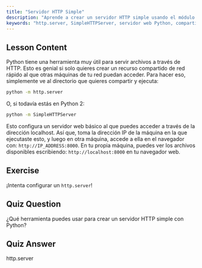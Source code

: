 ```yaml
---
title: "Servidor HTTP Simple"
description: "Aprende a crear un servidor HTTP simple usando el módulo http.server de Python. Comparte archivos rápidamente en tu red con este tutorial de Linux apto para principiantes."
keywords: "http.server, SimpleHTTPServer, servidor web Python, compartir archivos, tutorial Linux, guía para principiantes"
---
```


## Lesson Content

Python tiene una herramienta muy útil para servir archivos a través de HTTP. Esto es genial si solo quieres crear un recurso compartido de red rápido al que otras máquinas de tu red puedan acceder. Para hacer eso, simplemente ve al directorio que quieres compartir y ejecuta:

```bash
python -m http.server
```

O, si todavía estás en Python 2:

```bash
python -m SimpleHTTPServer
```

Esto configura un servidor web básico al que puedes acceder a través de la dirección localhost. Así que, toma la dirección IP de la máquina en la que ejecutaste esto, y luego en otra máquina, accede a ella en el navegador con: `http://IP_ADDRESS:8000`. En tu propia máquina, puedes ver los archivos disponibles escribiendo: `http://localhost:8000` en tu navegador web.

## Exercise

¡Intenta configurar un `http.server`!

## Quiz Question

¿Qué herramienta puedes usar para crear un servidor HTTP simple con Python?

## Quiz Answer

http.server
